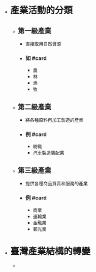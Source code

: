 - # 產業活動的分類
	- ## 第一級產業
		- 直接取用自然資源
		- ### 如 #card
			- 農
			- 林
			- 漁
			- 牧
	- ## 第二級產業
		- 將各種原料再加工製造的產業
		- ### 例 #card
			- 紡織
			- 汽車製造裝配業
	- ## 第三級產業
		- 提供各種商品買賣和服務的產業
		- ### 例 #card
			- 商業
			- 運輸業
			- 金融業
			- 鄿光業
- # 臺灣產業結構的轉變
	-